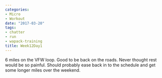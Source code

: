```yaml
---
categories:
- Micro
- Workout
date: "2017-03-20"
tags:
- chatter
- run
- wapack-training
title: Week12Day1
---
```


6 miles on the VFW loop. Good to be back on the roads. Never thought rest would be so painful. Should probably ease back in to the schedule and get some longer miles over the weekend.
